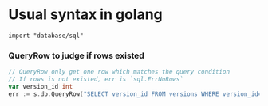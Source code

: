 # Usual syntax in golang

`import "database/sql"`

### QueryRow to judge if rows existed

```go
// QueryRow only get one row which matches the query condition
// If rows is not existed, err is `sql.ErrNoRows`
var version_id int
err := s.db.QueryRow("SELECT version_id FROM versions WHERE version_id=?", id).Scan(&version_id)
```

